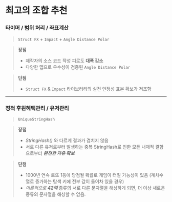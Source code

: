 # 최고의 조합 추천

### 타이머 / 범위 처리 / 좌표계산

> `Struct FX` + `Impact` + `Angle Distance Polar`

> **장점**
> - 제작자의 소스 코드 작성 피로도 **대폭 감소**
> - 다양한 맵으로 우수성이 검증된 `Angle Distance Polar`

> **단점**
> - `Struct FX` & `Impact` 라이브러리의 실전 안정성 표본 확보가 저조함

---

### 정적 후원혜택관리 / 유저관리

> `UniqueStringHash`

> **장점**
> - *StringHash()* 와 다르게 결과가 겹치지 않음
> - 서로 다른 유저로부터 발생하는 중복 StringHash로 인한 모든 내재적 결함으로부터 ***완전한 자유 확보***

> **단점**
> - 1000년 연속 로또 1등에 당첨될 확률로 게임이 터질 가능성이 있음 (계차수열로 증가하는 탐색 키에 전부 값이 들어차 있을 경우)
> - *이론적으로* ***42억*** 종류의 서로 다른 문자열을 해싱하게 되면, 더 이상 새로운 종류의 문자열을 해싱할 수 없음.
